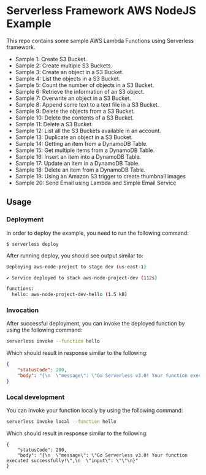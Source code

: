 <!--
title: 'AWS NodeJS Example'
description: 'This template demonstrates how to deploy a NodeJS function running on AWS Lambda using the traditional Serverless Framework.'
layout: Doc
framework: v3
platform: AWS
language: nodeJS
priority: 1
authorLink: 'https://github.com/serverless'
authorName: 'Serverless, inc.'
authorAvatar: 'https://avatars1.githubusercontent.com/u/13742415?s=200&v=4'
-->


# Serverless Framework AWS NodeJS Example

This repo contains some sample AWS Lambda Functions using Serverless framework.
* Sample 1: Create S3 Bucket.
* Sample 2: Create multiple S3 Buckets.
* Sample 3: Create an object in a S3 Bucket.
* Sample 4: List the objects in a S3 Bucket.
* Sample 5: Count the number of objects in a S3 Bucket.
* Sample 6: Retrieve the information of an S3 object.
* Sample 7: Overwrite an object in a S3 Bucket.
* Sample 8: Append some text to a text file in a S3 Bucket.
* Sample 9: Delete the objects from a S3 Bucket.
* Sample 10: Delete the contents of a  S3 Bucket.
* Sample 11: Delete a S3 Bucket.
* Sample 12: List all the S3 Buckets available in an account.
* Sample 13: Duplicate an object in a S3 Bucket.
* Sample 14: Getting an item from a DynamoDB Table.
* Sample 15: Get multiple items from a DynamoDB Table.
* Sample 16: Insert an item into a DynamoDB Table.
* Sample 17: Update an item in a DynamoDB Table.
* Sample 18: Delete an item from a DynamoDB Table.
* Sample 19: Using an Amazon S3 trigger to create thumbnail images
* Sample 20: Send Email using Lambda and Simple Email Service

## Usage

### Deployment

In order to deploy the example, you need to run the following command:

```
$ serverless deploy
```

After running deploy, you should see output similar to:

```bash
Deploying aws-node-project to stage dev (us-east-1)

✔ Service deployed to stack aws-node-project-dev (112s)

functions:
  hello: aws-node-project-dev-hello (1.5 kB)
```

### Invocation

After successful deployment, you can invoke the deployed function by using the following command:

```bash
serverless invoke --function hello
```

Which should result in response similar to the following:

```json
{
    "statusCode": 200,
    "body": "{\n  \"message\": \"Go Serverless v3.0! Your function executed successfully!\",\n  \"input\": {}\n}"
}
```

### Local development

You can invoke your function locally by using the following command:

```bash
serverless invoke local --function hello
```

Which should result in response similar to the following:

```
{
    "statusCode": 200,
    "body": "{\n  \"message\": \"Go Serverless v3.0! Your function executed successfully!\",\n  \"input\": \"\"\n}"
}
```
